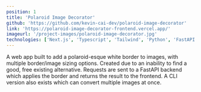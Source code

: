 ```yaml
---
position: 1
title: 'Polaroid Image Decorator'
github: 'https://github.com/kevin-cai-dev/polaroid-image-decorator'
link: 'https://polaroid-image-decorator-frontend.vercel.app/'
imageurl: '/project-images/polaroid-image-decorator.jpg'
technologies: ['Next.js', 'Typescript', 'Tailwind', 'Python', 'FastAPI']
---
```


A web app built to add a polaroid-esque white border to images, with
multiple border/image sizing options. Created due to an inability to find a
good, free existing alternative. Requests are sent to a FastAPI backend which
applies the border and returns the result to the frontend. A CLI version also
exists which can convert multiple images at once.
